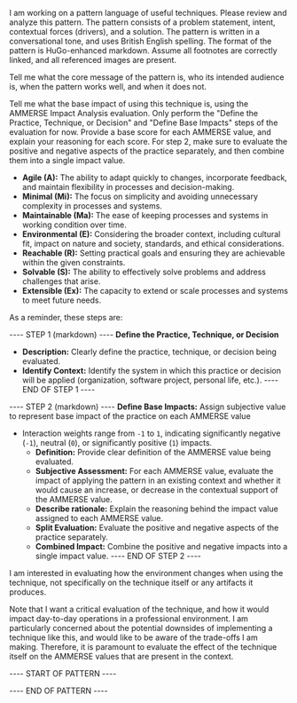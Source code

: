 I am working on a pattern language of useful techniques. Please review and analyze this pattern.
The pattern consists of a problem statement, intent, contextual forces (drivers), and a solution.
The pattern is written in a conversational tone, and uses British English spelling.
The format of the pattern is HuGo-enhanced markdown. Assume all footnotes are correctly linked, and all referenced images are present.

Tell me what the core message of the pattern is, who its intended audience is, when the pattern works well, and when it does not.

Tell me what the base impact of using this technique is, using the AMMERSE Impact Analysis evaluation.
Only perform the "Define the Practice, Technique, or Decision" and "Define Base Impacts" steps of the evaluation for now. 
Provide a base score for each AMMERSE value, and explain your reasoning for each score.
For step 2, make sure to evaluate the positive and negative aspects of the practice separately, and then combine them into a single impact value.

* **Agile (A):** The ability to adapt quickly to changes, incorporate feedback, and maintain flexibility in processes and decision-making.
* **Minimal (Mi):** The focus on simplicity and avoiding unnecessary complexity in processes and systems.
* **Maintainable (Ma):** The ease of keeping processes and systems in working condition over time.
* **Environmental (E):** Considering the broader context, including cultural fit, impact on nature and society, standards, and ethical
  considerations.
* **Reachable (R):** Setting practical goals and ensuring they are achievable within the given constraints.
* **Solvable (S):** The ability to effectively solve problems and address challenges that arise.
* **Extensible (Ex):** The capacity to extend or scale processes and systems to meet future needs.

As a reminder, these steps are:

---- STEP 1 (markdown) ----
**Define the Practice, Technique, or Decision**
   * **Description:** Clearly define the practice, technique, or decision being evaluated.
   * **Identify Context:** Identify the system in which this practice or decision will be applied (organization, software project, personal life,
  etc.).
---- END OF STEP 1 ----

---- STEP 2 (markdown) ----
**Define Base Impacts:** Assign subjective value to represent base impact of the practice on each AMMERSE value
* Interaction weights range from `-1` to `1`, indicating significantly negative (`-1`), neutral (`0`), or significantly positive (`1`) impacts.
   * **Definition:** Provide clear definition of the  AMMERSE value being evaluated.
   * **Subjective Assessment:** For each AMMERSE value, evaluate the impact of applying the pattern in an existing context and whether it would
  cause an increase, or decrease in the contextual support of the AMMERSE value.
   * **Describe rationale:** Explain the reasoning behind the impact value assigned to each AMMERSE value.
   * **Split Evaluation:** Evaluate the positive and negative aspects of the practice separately.
   * **Combined Impact:** Combine the positive and negative impacts into a single impact value.
---- END OF STEP 2 ----

I am interested in evaluating how the environment changes when using the technique, not specifically on the technique itself or any artifacts it
produces.

Note that I want a critical evaluation of the technique, and how it would impact day-to-day operations in a professional environment. I am
particularly concerned about the potential downsides of implementing a technique like this, and would like to be aware of the trade-offs I am
making. Therefore, it is paramount to evaluate the effect of the technique itself on the AMMERSE values that are present in the context.


---- START OF PATTERN ----

---- END OF PATTERN ----
